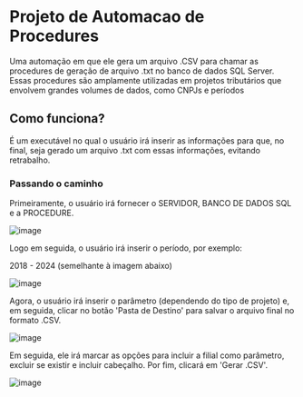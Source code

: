 # Projeto de Automacao de Procedures

Uma automação em que ele gera um arquivo .CSV para chamar as procedures de geração de arquivo .txt no banco de dados SQL Server. Essas procedures são amplamente utilizadas em projetos tributários que envolvem grandes volumes de dados, como CNPJs e períodos


## Como funciona?

É um executável no qual o usuário irá inserir as informações para que, no final, seja gerado um arquivo .txt com essas informações, evitando retrabalho.

### Passando o caminho

Primeiramente, o usuário irá fornecer o SERVIDOR, BANCO DE DADOS SQL e a PROCEDURE.

![image](https://github.com/Rogerio-Nascimento/Projeto_Automacao_Procedures/assets/87660080/ef0fdf0f-9edb-4abd-b48e-d1acee540064)

Logo em seguida, o usuário irá inserir o período, por exemplo:

2018 - 2024 (semelhante à imagem abaixo)

![image](https://github.com/Rogerio-Nascimento/Projeto_Automacao_Procedures/assets/87660080/c4ba2675-e02c-47f7-b86a-5352f5702c80)


Agora, o usuário irá inserir o parâmetro (dependendo do tipo de projeto) e, em seguida, clicar no botão 'Pasta de Destino' para salvar o arquivo final no formato .CSV.

![image](https://github.com/Rogerio-Nascimento/Projeto_Automacao_Procedures/assets/87660080/61176c62-05d9-4d4f-a51e-28e8b075b4e6)

Em seguida, ele irá marcar as opções para incluir a filial como parâmetro, excluir se existir e incluir cabeçalho. Por fim, clicará em 'Gerar .CSV'.

![image](https://github.com/Rogerio-Nascimento/Projeto_Automacao_Procedures/assets/87660080/dd26855c-655c-4981-82f1-6590300957e7)
